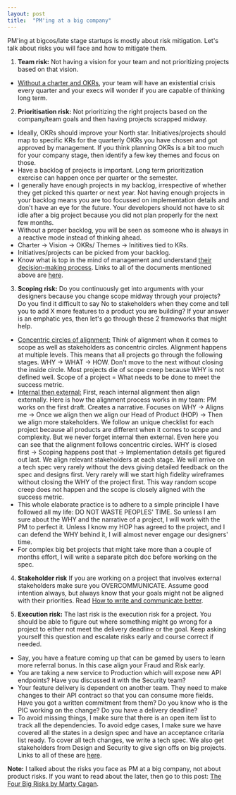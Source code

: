 ```yaml
---
layout: post
title:  "PM'ing at a big company"
---
```


PM'ing at bigcos/late stage startups is mostly about risk mitigation. Let's talk about risks you will face and how to mitigate them.

1. **Team risk:** Not having a vision for your team and not prioritizing projects based on that vision.
  - [Without a charter and OKRs](https://manassaloi.com/2020/12/09/how-to-be-strategic.html), your team will have an existential crisis every quarter and your execs will wonder if you are capable of thinking long term.

2. **Prioritisation risk:** Not prioritizing the right projects based on the company/team goals and then having projects scrapped midway.
  - Ideally, OKRs should improve your North star. Initiatives/projects should map to specific KRs for the quarterly OKRs you have chosen and got approved by management. If you think planning OKRs is a bit too much for your company stage, then identify a few key themes and focus on those.
  - Have a backlog of projects is important. Long term prioritization exercise can happen once per quarter or the semester.
  - I generally have enough projects in my backlog, irrespective of whether they get picked this quarter or next year. Not having enough projects in your backlog means you are too focussed on implementation details and don't have an eye for the future. Your developers should not have to sit idle after a big project because you did not plan properly for the next few months.
  - Without a proper backlog, you will be seen as someone who is always in a reactive mode instead of thinking ahead.
  - Charter -> Vision -> OKRs/ Themes -> Inititives tied to KRs.
  - Initiatives/projects can be picked from your backlog.
  - Know what is top in the mind of management and understand [their decision-making process](https://danco.substack.com/p/six-lessons-from-six-months-at-shopify). Links to all of the documents mentioned above are [here](https://manassaloi.com/2020/03/23/running-product-team.html).

3. **Scoping risk:** Do you continuously get into arguments with your designers because you change scope midway through your projects? Do you find it difficult to say No to stakeholders when they come and tell you to add X more features to a product you are building? If your answer is an emphatic yes, then let's go through these 2 frameworks that might help.
  - [Concentric circles of alignment:](https://manassaloi.com/2021/02/02/internal-external.html) Think of alignment when it comes to scope as well as stakeholders as concentric circles. Alignment happens at multiple levels. This means that all projects go through the following stages. WHY -> WHAT -> HOW. Don't move to the next without closing the inside circle. Most projects die of scope creep because WHY is not defined well. Scope of a project = What needs to be done to meet the success metric.
  - [Internal then external:](https://manassaloi.com/2021/02/02/internal-external.html) First, reach internal alignment then align externally. Here is how the alignment process works in my team: PM works on the first draft. Creates a narrative. Focuses on WHY -> Aligns me -> Once we align then we align our Head of Product (HOP) -> Then we align more stakeholders. We follow an unique checklist for each project because all products are different when it comes to scope and complexity. But we never forget internal then external. Even here you can see that the alignment follows concentric circles. WHY is closed first -> Scoping happens post that -> Implementation details get figured out last. We align relevant stakeholders at each stage. We will arrive on a tech spec very rarely without the devs giving detailed feedback on the spec and designs first. Very rarely will we start high fidelity wireframes without closing the WHY of the project first. This way random scope creep does not happen and the scope is closely aligned with the success metric.
  - This whole elaborate practice is to adhere to a simple principle I have followed all my life: DO NOT WASTE PEOPLES' TIME. So unless I am sure about the WHY and the narrative of a project, I will work with the PM to perfect it. Unless I know my HOP has agreed to the project, and I can defend the WHY behind it, I will almost never engage our designers' time.
  - For complex big bet projects that might take more than a couple of months effort, I will write a separate pitch doc before working on the spec.

4. **Stakeholder risk** If you are working on a project that involves external stakeholders make sure you OVERCOMMUNICATE. Assume good intention always, but always know that your goals might not be aligned with their priorities. Read [How to write and communicate better](https://manassaloi.com/2020/05/19/master-communication-writing.html).


5. **Execution risk:** The last risk is the execution risk for a project. You should be able to figure out where something might go wrong for a project to either not meet the delivery deadline or the goal. Keep asking yourself this question and escalate risks early and course correct if needed.
  - Say, you have a feature coming up that can be gamed by users to learn more referral bonus. In this case align your Fraud and Risk early.
  - You are taking a new service to Production which will expose new API endpoints? Have you discussed it with the Security team?
  - Your feature delivery is dependent on another team. They need to make changes to their API contract so that you can consume more fields. Have you got a written commitment from them? Do you know who is the PIC working on the change? Do you have a delivery deadline?
  - To avoid missing things, I make sure that there is an open item list to track all the dependencies. To avoid edge cases, I make sure we have covered all the states in a design spec and have an acceptance critaria list ready. To cover all tech changes, we write a tech spec. We also get stakeholders from Design and Security to give sign offs on big projects. Links to all of these are [here](https://manassaloi.com/2020/03/23/running-product-team.html).

  **Note:** I talked about the risks you face as PM at a big company, not about product risks. If you want to read about the later, then go to this post: [The Four Big Risks by Marty Cagan](https://svpg.com/four-big-risks/).
